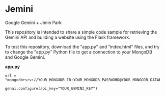 # Jemini

Google Gemini + Jimin Park


This repository is intended to share a simple code sample for retrieving the Gemini API and building a website using the Flask framework.

To test this repository, download the "app.py" and "index.html" files, and try to change the "app.py" Python file to get a connection to your MongoDB and Google Gemini.


**app.py**

```
url = "mongodb+srv://YOUR_MONGODB_ID:YOUR_MONGODB_PASSWORD@YOUR_MONGODB_DATABASE.YOUR_MONGODB_CLUSTER.mongodb.net/"
```

```
genai.configure(api_key="YOUR_GEMINI_KEY")
```
